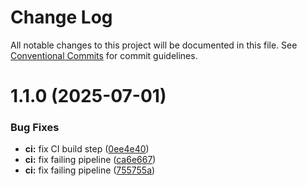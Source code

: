 # Change Log

All notable changes to this project will be documented in this file.
See [Conventional Commits](https://conventionalcommits.org) for commit guidelines.

# 1.1.0 (2025-07-01)


### Bug Fixes

* **ci:** fix CI build step ([0ee4e40](https://github.com/ken0063/mds/commit/0ee4e40a62db527fef88d73a9c402089a5c69355))
* **ci:** fix failing pipeline ([ca6e667](https://github.com/ken0063/mds/commit/ca6e6676af11e0a7d441b9540c1fab894c6cc8c9))
* **ci:** fix failing pipeline ([755755a](https://github.com/ken0063/mds/commit/755755aad26daaa6338749b7f19958aa47d4d885))
